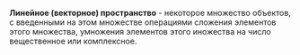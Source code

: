 **Линейное (векторное) пространство** - некоторое множество объектов, с введенными на этом множестве операциями сложения элементов этого множества, умножения элементов этого иножества на число вещественное или комплексное.